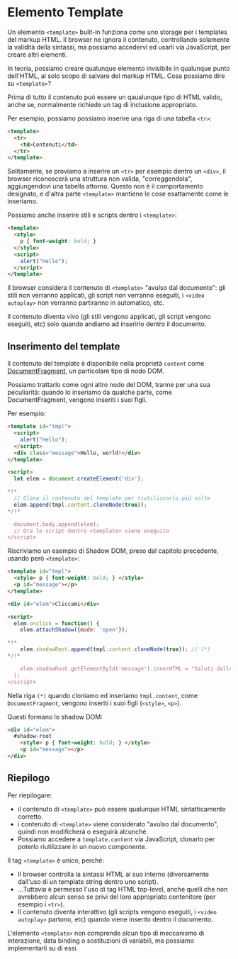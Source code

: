 
# Elemento Template

Un elemento `<template>`  built-in funziona come uno storage per i templates del markup HTML. Il browser ne ignora il contenuto, controllando solamente la validità della sintassi, ma possiamo accedervi ed usarli via JavaScript, per creare altri elementi.

In teoria, possiamo creare qualunque elemento invisibile in qualunque punto dell'HTML, al solo scopo di salvare del markup HTML. Cosa possiamo dire su `<template>`?

Prima di tutto il contenuto può essere un qaualunque tipo di HTML valido, anche se, normalmente richiede un tag di inclusione appropriato.

Per esempio, possiamo possiamo inserire una riga di una tabella `<tr>`:
```html
<template>
  <tr>
    <td>Contenuti</td>
  </tr>
</template>
```

Solitamente, se proviamo a inserire un `<tr>` per esempio dentro un `<div>`, il browser riconoscerà una struttura non valida, "correggendola", aggiungendovi una tabella attorno. Questo non è il comportamento designato, e d'altra parte `<template>` mantiene le cose esattamente come le inseriamo.

Possiamo anche inserire stili e scripts dentro i `<template>`:

```html
<template>
  <style>
    p { font-weight: bold; }
  </style>
  <script>
    alert("Hello");
  </script>
</template>
```

Il browser considera il contenuto di `<template>` "avulso dal documento": gli stili non verranno applicati, gli script non verranno eseguiti, i `<video autoplay>` non verranno partiranno in automatico, etc.

Il contenuto diventa vivo (gli stili vengono applicati, gli script vengono eseguiti, etc) solo quando andiamo ad inserirlo dentro il documento.

## Inserimento del template

Il contenuto del template è disponibile nella proprietà `content` come [DocumentFragment](info:modifying-document#document-fragment), un particolare tipo di nodo DOM.

Possiamo trattarlo come ogni altro nodo del DOM, tranne per una sua peculiarità: quando lo inseriamo da qualche parte, come DocumentFragment, vengono inseriti i suoi figli.

Per esempio:

```html run
<template id="tmpl">
  <script>
    alert("Hello");
  </script>
  <div class="message">Hello, world!</div>
</template>

<script>
  let elem = document.createElement('div');

*!*
  // Clona il contenuto del template per riutilizzarlo più volte
  elem.append(tmpl.content.cloneNode(true));
*/!*

  document.body.append(elem);
  // Ora lo script dentro <template> viene eseguito
</script>
```

Riscriviamo un esempio di Shadow DOM, preso dal capitolo precedente, usando però `<template>`:

```html run untrusted autorun="no-epub" height=60
<template id="tmpl">
  <style> p { font-weight: bold; } </style>
  <p id="message"></p>
</template>

<div id="elem">Cliccami</div>

<script>
  elem.onclick = function() {
    elem.attachShadow({mode: 'open'});

*!*
    elem.shadowRoot.append(tmpl.content.cloneNode(true)); // (*)
*/!*

    elem.shadowRoot.getElementById('message').innerHTML = "Saluti dalle ombre!";
  };
</script>
```

Nella riga `(*)` quando cloniamo ed inseriamo `tmpl.content`, come `DocumentFragment`, vengono inseriti i suoi figli (`<style>`, `<p>`).

Questi formano lo shadow DOM:

```html
<div id="elem">
  #shadow-root
    <style> p { font-weight: bold; } </style>
    <p id="message"></p>
</div>
```

## Riepilogo

Per riepilogare:

- il contenuto di `<template>` può essere qualunque HTML sintatticamente corretto.
- i contenuto di `<template>` viene considerato "avulso dal documento", quindi non modificherà o eseguirà alcunché.
- Possiamo accedere a `template.content` via JavaScript, clonarlo per poterlo riutilizzare in un nuovo componente.

Il tag `<template>` è unico, perché:

- Il browser controlla la sintassi HTML al suo interno (diversamente dall'uso di un template string dentro uno script).
- ...Tuttavia è permesso l'uso di tag HTML top-level, anche quelli che non avrebbero alcun senso se privi del loro appropriato contenitore (per esempio i `<tr>`).
- Il contenuto diventa interattivo (gli scripts vengono eseguiti, i `<video autoplay>` partono, etc) quando viene inserito dentro il documento.

L'elemento `<template>` non comprende alcun tipo di meccanismo di interazione, data binding o sostituzioni di variabili, ma possiamo implementarli su di essi.
